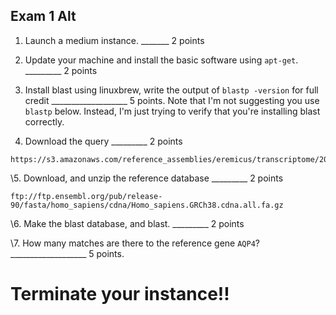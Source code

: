 Exam 1 Alt
--

1. Launch a medium instance.  _______ 2 points


2. Update your machine and install the basic software using ``apt-get``. _________ 2 points



3. Install blast using linuxbrew, write the output of `blastp -version` for full credit ___________________ 5 points. Note that I'm not suggesting you use `blastp` below. Instead, I'm just trying to verify that you're installing blast correctly.


4. Download the query _________ 2 points

```
https://s3.amazonaws.com/reference_assemblies/eremicus/transcriptome/203_eye.Trinity.fasta
```

\5. Download, and unzip the reference database _________ 2 points

```
ftp://ftp.ensembl.org/pub/release-90/fasta/homo_sapiens/cdna/Homo_sapiens.GRCh38.cdna.all.fa.gz
```

\6. Make the blast database, and blast. _________ 2 points


\7. How many matches are there to the reference gene `AQP4`? ___________________ 5 points.

# Terminate your instance!!

